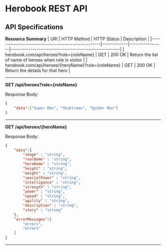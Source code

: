 # Herobook REST API
## API Specifications
**Resource Summary**
| URI                                                | HTTP Method |   HTTP Status   | Description                                           |
|----------------------------------------------------|-------------|-----------------|-------------------------------------------------------|
| herobook.com/api/heroes?role={roleName}              		     	 | GET         |   200 OK		 | Return the list of name of heroes when role is visitor               |
| herobook.com/api/heroes/{heroName}?role={roleName}                  | GET         |   200 OK        | Return the details for that hero                           |


---
**GET /api/heroes?role={roleName}**

Response Body:
```json
{
	"data":["Super Man", "Shaktiman", "Spider Man"]	
}
```

---

**GET /api/heroes/{heroName}**

Response Body:
```json
{
	"data":{
		"image" : "string",
		"realName" : "string",
		"heroName" : "string",
		"height" : "string",
		"weight" : "string",
		"specialPower" : "string",
		"intelligence" : "string",
		"strength" : "string",
		"power" : "string",
		"speed" : "string",
		"agility" : "string",
		"description" : "string",
		"story" : "string"
	},
	"errorMessages":[
		"errors",
		"errors"
	]	
}
```

---
